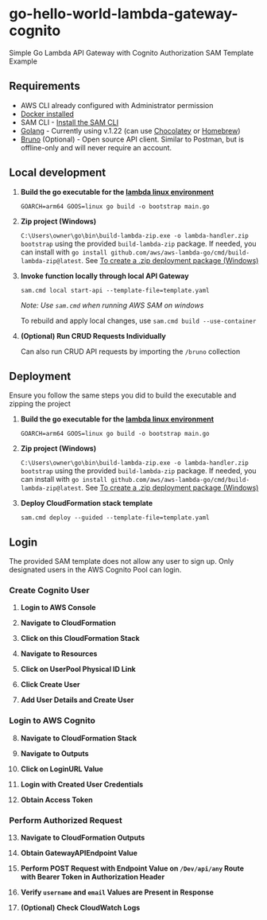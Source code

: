 # go-hello-world-lambda-gateway-cognito

Simple Go Lambda API Gateway with Cognito Authorization SAM Template Example

## Requirements

* AWS CLI already configured with Administrator permission
* [Docker installed](https://www.docker.com/community-edition)
* SAM CLI - [Install the SAM CLI](https://docs.aws.amazon.com/serverless-application-model/latest/developerguide/serverless-sam-cli-install.html)
* [Golang](https://golang.org) - Currently using v.1.22 (can use [Chocolatey](https://community.chocolatey.org/packages/golang) or [Homebrew](https://formulae.brew.sh/formula/go))
* [Bruno](https://www.usebruno.com/) (Optional) - Open source API client. Similar to Postman, but is offline-only and will never require an account. 

## Local development

1. **Build the go executable for the [lambda linux environment](https://docs.aws.amazon.com/lambda/latest/dg/golang-package.html)**
    ```shell
    GOARCH=arm64 GOOS=linux go build -o bootstrap main.go
    ```

2. **Zip project (Windows)**

    `C:\Users\owner\go\bin\build-lambda-zip.exe -o lambda-handler.zip bootstrap` using the provided `build-lambda-zip` package. If needed, you can install with `go install github.com/aws/aws-lambda-go/cmd/build-lambda-zip@latest`. See [To create a .zip deployment package (Windows)](https://docs.aws.amazon.com/lambda/latest/dg/golang-package.html)

3. **Invoke function locally through local API Gateway**
    ```shell
    sam.cmd local start-api --template-file=template.yaml
    ```

    *Note: Use `sam.cmd` when running AWS SAM on windows*

    To rebuild and apply local changes, use `sam.cmd build --use-container`

4. **(Optional) Run CRUD Requests Individually**
    
    Can also run CRUD API requests by importing the `/bruno` collection

## Deployment

Ensure you follow the same steps you did to build the executable and zipping the project

1. **Build the go executable for the [lambda linux environment](https://docs.aws.amazon.com/lambda/latest/dg/golang-package.html)**
    ```shell
    GOARCH=arm64 GOOS=linux go build -o bootstrap main.go
    ```

2. **Zip project (Windows)**

    `C:\Users\owner\go\bin\build-lambda-zip.exe -o lambda-handler.zip bootstrap` using the provided `build-lambda-zip` package. If needed, you can install with `go install github.com/aws/aws-lambda-go/cmd/build-lambda-zip@latest`. See [To create a .zip deployment package (Windows)](https://docs.aws.amazon.com/lambda/latest/dg/golang-package.html)

3. **Deploy CloudFormation stack template**
    ```shell
    sam.cmd deploy --guided --template-file=template.yaml
    ```

## Login

The provided SAM template does not allow any user to sign up. Only designated users in the AWS Cognito Pool can login.

### Create Cognito User

1. **Login to AWS Console**

2. **Navigate to CloudFormation**

3. **Click on this CloudFormation Stack**

4. **Navigate to Resources** 

5. **Click on UserPool Physical ID Link**

6. **Click Create User**

7. **Add User Details and Create User**

### Login to AWS Cognito

8. **Navigate to CloudFormation Stack**

9. **Navigate to Outputs**

10. **Click on LoginURL Value**

11. **Login with Created User Credentials**

12. **Obtain Access Token**

### Perform Authorized Request

13. **Navigate to CloudFormation Outputs**

14. **Obtain GatewayAPIEndpoint Value**

15. **Perform POST Request with Endpoint Value on `/Dev/api/any` Route with Bearer Token in Authorization Header**

16. **Verify `username` and `email` Values are Present in Response**

17. **(Optional) Check CloudWatch Logs**
